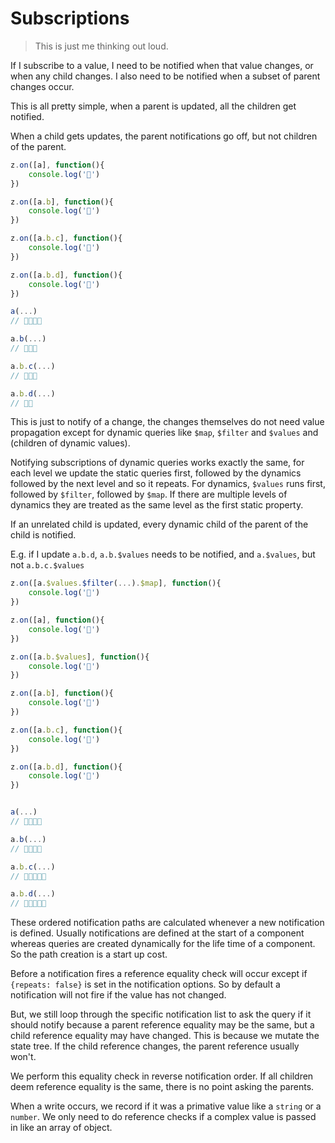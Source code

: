 # Subscriptions

> This is just me thinking out loud.

If I subscribe to a value, I need to be notified when that value changes, or when any child changes.
I also need to be notified when a subset of parent changes occur.

This is all pretty simple, when a parent is updated, all the children get notified.

When a child gets updates, the parent notifications go off, but not children of the parent.

```js
z.on([a], function(){
    console.log('🍕')
})

z.on([a.b], function(){
    console.log('🍎')
})

z.on([a.b.c], function(){
    console.log('🍌')
})

z.on([a.b.d], function(){
    console.log('🍊')
})

a(...)
// 🍕🍎🍌🍊

a.b(...)
// 🍕🍎🍌

a.b.c(...)
// 🍕🍎🍌

a.b.d(...)
// 🍕🍊
```

This is just to notify of a change, the changes themselves do not need value propagation except for dynamic queries like `$map`, `$filter` and `$values` and (children of dynamic values).

Notifying subscriptions of dynamic queries works exactly the same, for each level we update the static queries first, followed by the dynamics followed by the next level and so it repeats.  For dynamics, `$values` runs first, followed by `$filter`, followed by `$map`.  If there are multiple levels of dynamics they are treated as the same level as the first static property.

If an unrelated child is updated, every dynamic child of the parent of the child is notified.

E.g. if I update `a.b.d`, `a.b.$values` needs to be notified, and `a.$values`, but not `a.b.c.$values`

```js
z.on([a.$values.$filter(...).$map], function(){
    console.log('🍎')
})

z.on([a], function(){
    console.log('🍕')
})

z.on([a.b.$values], function(){
    console.log('🥑')
})

z.on([a.b], function(){
    console.log('🍊')
})

z.on([a.b.c], function(){
    console.log('🍌')
})

z.on([a.b.d], function(){
    console.log('🍍')
})


a(...)
// 🍕🍎🍊🥑

a.b(...)
// 🍕🍎🍊🥑

a.b.c(...)
// 🍕🍎🍊🥑🍌

a.b.d(...)
// 🍕🍎🍊🥑🍍
```

These ordered notification paths are calculated whenever a new notification is defined.  Usually notifications are defined at the start of a component whereas queries are created dynamically for the life time of a component.  So the path creation is a start up cost.

Before a notification fires a reference equality check will occur except if `{repeats: false}` is set in the notification options.  So by default a notification will not fire if the value has not changed.

But, we still loop through the specific notification list to ask the query if it should notify because a parent reference equality may be the same, but a child reference equality may have changed.  This is because we mutate the state tree.  If the child reference changes, the parent reference usually won't.

We perform this equality check in reverse notification order.  If all children deem reference equality is the same, there is no point asking the parents.

When a write occurs, we record if it was a primative value like a `string` or a `number`.  We only need to do reference checks if a complex value is passed in like an array of object.